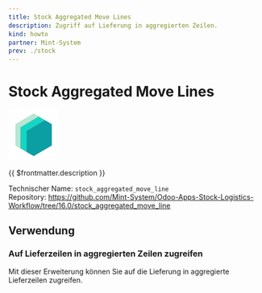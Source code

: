 ```yaml
---
title: Stock Aggregated Move Lines
description: Zugriff auf Lieferung in aggregierten Zeilen.
kind: howto
partner: Mint-System
prev: ./stock
---
```


# Stock Aggregated Move Lines

![icon_oms_box](attachments/icons_odoo_mint_system.png)

{{ $frontmatter.description }}

Technischer Name: `stock_aggregated_move_line`\
Repository: <https://github.com/Mint-System/Odoo-Apps-Stock-Logistics-Workflow/tree/16.0/stock_aggregated_move_line>

## Verwendung

### Auf Lieferzeilen in aggregierten Zeilen zugreifen

Mit dieser Erweiterung können Sie auf die Lieferung in aggregierte Lieferzeilen zugreifen.

